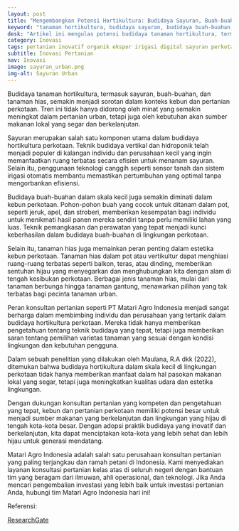 ```yaml
---
layout: post
title: "Mengembangkan Potensi Hortikultura: Budidaya Sayuran, Buah-buahan, dan Tanaman Hias untuk Kebun dan Pertanian Perkotaan"
keyword: "tanaman hortikultura, budidaya sayuran, budidaya buah-buahan, budidaya tanaman hias, kebun perkotaan, pertanian perkotaan, konsultan pertanian, pelatihan pertanian, PT Matari Agro Indonesia"
desk: "Artikel ini mengulas potensi budidaya tanaman hortikultura, termasuk sayuran, buah-buahan, dan tanaman hias, dalam konteks kebun dan pertanian perkotaan yang semakin diminati. Kami menjelajahi teknik budidaya yang dapat diterapkan oleh individu maupun perusahaan di lingkungan perkotaan"
category: Inovasi
tags: pertanian inovatif organik ekspor irigasi digital sayuran perkotaan konsultan ketahanan pangan
subtitle: Inovasi Pertanian
nav: Inovasi
image: sayuran_urban.png
img-alt: Sayuran Urban
---
```


Budidaya tanaman hortikultura, termasuk sayuran, buah-buahan, dan tanaman hias, semakin menjadi sorotan dalam konteks kebun dan pertanian perkotaan. Tren ini tidak hanya didorong oleh minat yang semakin meningkat dalam pertanian urban, tetapi juga oleh kebutuhan akan sumber makanan lokal yang segar dan berkelanjutan.

Sayuran merupakan salah satu komponen utama dalam budidaya hortikultura perkotaan. Teknik budidaya vertikal dan hidroponik telah menjadi populer di kalangan individu dan perusahaan kecil yang ingin memanfaatkan ruang terbatas secara efisien untuk menanam sayuran. Selain itu, penggunaan teknologi canggih seperti sensor tanah dan sistem irigasi otomatis membantu memastikan pertumbuhan yang optimal tanpa mengorbankan efisiensi.

Budidaya buah-buahan dalam skala kecil juga semakin diminati dalam kebun perkotaan. Pohon-pohon buah yang cocok untuk ditanam dalam pot, seperti jeruk, apel, dan stroberi, memberikan kesempatan bagi individu untuk menikmati hasil panen mereka sendiri tanpa perlu memiliki lahan yang luas. Teknik pemangkasan dan perawatan yang tepat menjadi kunci keberhasilan dalam budidaya buah-buahan di lingkungan perkotaan.

Selain itu, tanaman hias juga memainkan peran penting dalam estetika kebun perkotaan. Tanaman hias dalam pot atau vertikultur dapat menghiasi ruang-ruang terbatas seperti balkon, teras, atau dinding, memberikan sentuhan hijau yang menyegarkan dan menghubungkan kita dengan alam di tengah kesibukan perkotaan. Berbagai jenis tanaman hias, mulai dari tanaman berbunga hingga tanaman gantung, menawarkan pilihan yang tak terbatas bagi pecinta tanaman urban.

Peran konsultan pertanian seperti PT Matari Agro Indonesia menjadi sangat berharga dalam membimbing individu dan perusahaan yang tertarik dalam budidaya hortikultura perkotaan. Mereka tidak hanya memberikan pengetahuan tentang teknik budidaya yang tepat, tetapi juga memberikan saran tentang pemilihan varietas tanaman yang sesuai dengan kondisi lingkungan dan kebutuhan pengguna.

Dalam sebuah penelitian yang dilakukan oleh Maulana, R.A dkk (2022), ditemukan bahwa budidaya hortikultura dalam skala kecil di lingkungan perkotaan tidak hanya memberikan manfaat dalam hal pasokan makanan lokal yang segar, tetapi juga meningkatkan kualitas udara dan estetika lingkungan.

Dengan dukungan konsultan pertanian yang kompeten dan pengetahuan yang tepat, kebun dan pertanian perkotaan memiliki potensi besar untuk menjadi sumber makanan yang berkelanjutan dan lingkungan yang hijau di tengah kota-kota besar. Dengan adopsi praktik budidaya yang inovatif dan berkelanjutan, kita dapat menciptakan kota-kota yang lebih sehat dan lebih hijau untuk generasi mendatang.

Matari Agro Indonesia adalah salah satu perusahaan konsultan pertanian yang paling terjangkau dan ramah petani di Indonesia. Kami menyediakan layanan konsultasi pertanian kelas atas di seluruh negeri dengan bantuan tim yang beragam dari ilmuwan, ahli operasional, dan teknologi. Jika Anda mencari pengembalian investasi yang lebih baik untuk investasi pertanian Anda, hubungi tim Matari Agro Indonesia hari ini!

Referensi:

[ResearchGate](https://www.researchgate.net/publication/364896351_Urban_Farming_Program_Pemanfaatan_Lingkungan_Untuk_Pengembangan_Pertanian_Perkotaan_di_Kota_Semarang)


